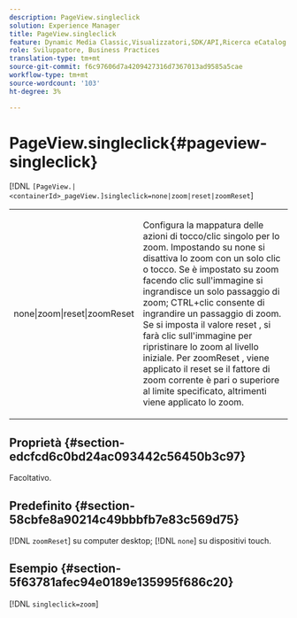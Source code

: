 ```yaml
---
description: PageView.singleclick
solution: Experience Manager
title: PageView.singleclick
feature: Dynamic Media Classic,Visualizzatori,SDK/API,Ricerca eCatalog
role: Sviluppatore, Business Practices
translation-type: tm+mt
source-git-commit: f6c97606d7a4209427316d7367013ad9585a5cae
workflow-type: tm+mt
source-wordcount: '103'
ht-degree: 3%

---
```



# PageView.singleclick{#pageview-singleclick}

[!DNL `[PageView.|<containerId>_pageView.]singleclick=none|zoom|reset|zoomReset`]

<table id="table_5654736F216D4ABC9FC783F83E0BBA03"> 
 <tbody> 
  <tr> 
   <td colname="col1"> <p> <span class="codeph"> none|zoom|reset|zoomReset  </span> </p> </td> 
   <td colname="col2"> <p> Configura la mappatura delle azioni di tocco/clic singolo per lo zoom. Impostando su <span class="codeph"> none </span> si disattiva lo zoom con un solo clic o tocco. Se è impostato su <span class="codeph"> zoom </span> facendo clic sull'immagine si ingrandisce un solo passaggio di zoom; CTRL+clic consente di ingrandire un passaggio di zoom. Se si imposta il valore <span class="codeph"> reset </span> , si farà clic sull'immagine per ripristinare lo zoom al livello iniziale. Per <span class="codeph"> zoomReset </span>, viene applicato il reset se il fattore di zoom corrente è pari o superiore al limite specificato, altrimenti viene applicato lo zoom. </p> </td> 
  </tr> 
 </tbody> 
</table>

## Proprietà {#section-edcfcd6c0bd24ac093442c56450b3c97}

Facoltativo.

## Predefinito {#section-58cbfe8a90214c49bbbfb7e83c569d75}

[!DNL `zoomReset`] su computer desktop;  [!DNL `none`] su dispositivi touch.

## Esempio {#section-5f63781afec94e0189e135995f686c20}

[!DNL `singleclick=zoom`]